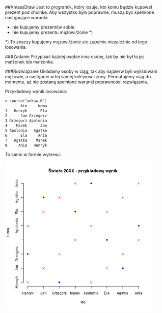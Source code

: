 ##XmassDraw
Jest to programik, który losuje, kto komu będzie kupował prezent pod choinkę. Aby wszystko było poprawne, muszą być spełnione następujące warunki:
  - nie kupujemy prezentów sobie.
  - nie kupujemy prezentu mężowi/żonie *)

*) To znaczy kupujemy męzowi/żonie ale zupełnie niezależnie od tego losowania.

###Zadanie
Przypisać każdej osobie inna osobę, tak by nie był to jej małżonek lub małżonka.

###Rozwiązanie
Układamy osoby w ciąg, tak aby najpierw byli wylistowani mężowie, a następnie w tej samej kolejności żony.
Permutujemy ciąg do momentu, aż nie zostaną spełnione warunki poprawności rozwiązania.

Przykładowy wynik losowania:

```
> source("xdraw.R")
       kto     komu
1   Henryk      Ela
2      Jan Grzegorz
3 Grzegorz Apolonia
4    Marek      Jan
5 Apolonia   Agatka
6      Ela     Ania
7   Agatka    Marek
8     Ania   Henryk
```

To samo w formie wykresu:

![wynik 20XX](https://github.com/gregsab/XmassDraw/blob/master/20XX.png)
